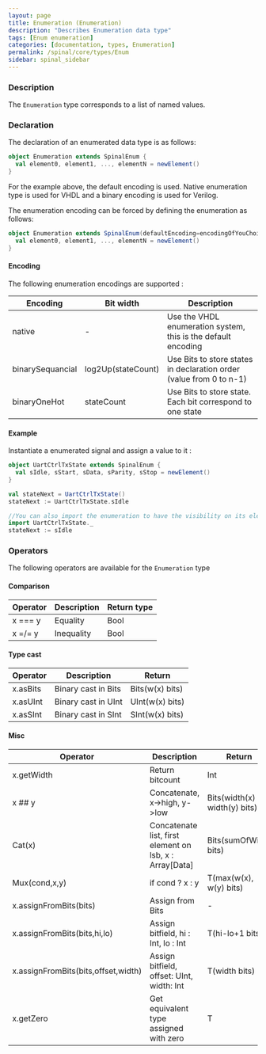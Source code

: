 ```yaml
---
layout: page
title: Enumeration (Enumeration)
description: "Describes Enumeration data type"
tags: [Enum enumeration]
categories: [documentation, types, Enumeration]
permalink: /spinal/core/types/Enum
sidebar: spinal_sidebar
---
```

### Description
The `Enumeration` type corresponds to a list of named values.

### Declaration
The declaration of an enumerated data type is as follows:

```scala
object Enumeration extends SpinalEnum {
  val element0, element1, ..., elementN = newElement()
}
```

For the example above, the default encoding is used.
Native enumeration type is used for VHDL and a binary encoding is used for Verilog.

The enumeration encoding can be forced by defining the enumeration as follows:

```scala
object Enumeration extends SpinalEnum(defaultEncoding=encodingOfYouChoice) {
  val element0, element1, ..., elementN = newElement()
}
```

#### Encoding
The following enumeration encodings are supported :

| Encoding | Bit width | Description |
| ------- | ---- | --- |
| native | - | Use the VHDL enumeration system, this is the default encoding |
| binarySequancial | log2Up(stateCount) | Use Bits to store states in declaration order (value from 0 to n-1) |
| binaryOneHot | stateCount | Use Bits to store state. Each bit correspond to one state |


#### Example
Instantiate a enumerated signal and assign a value to it :

```scala
object UartCtrlTxState extends SpinalEnum {
  val sIdle, sStart, sData, sParity, sStop = newElement()
}

val stateNext = UartCtrlTxState()
stateNext := UartCtrlTxState.sIdle

//You can also import the enumeration to have the visibility on its elements
import UartCtrlTxState._
stateNext := sIdle
```

### Operators
The following operators are available for the `Enumeration` type

#### Comparison

| Operator | Description | Return type |
| ------- | ---- | --- |
| x === y  |  Equality | Bool |
| x =/= y  |  Inequality | Bool |

#### Type cast

| Operator | Description | Return |
| ------- | ---- | --- |
| x.asBits |  Binary cast in Bits | Bits(w(x) bits) |
| x.asUInt |  Binary cast in UInt | UInt(w(x) bits) |
| x.asSInt |  Binary cast in SInt | SInt(w(x) bits) |

#### Misc

| Operator | Description | Return |
| ------- | ---- | --- |
| x.getWidth  |  Return bitcount | Int |
| x ## y |  Concatenate, x->high, y->low  | Bits(width(x) + width(y) bits)|
| Cat(x) |  Concatenate list, first element on lsb, x : Array[Data]  | Bits(sumOfWidth bits)|
| Mux(cond,x,y) |  if cond ? x : y  | T(max(w(x), w(y) bits)|
| x.assignFromBits(bits) |  Assign from Bits | - |
| x.assignFromBits(bits,hi,lo) |  Assign bitfield, hi : Int, lo : Int | T(hi-lo+1 bits) |
| x.assignFromBits(bits,offset,width) |  Assign bitfield, offset: UInt, width: Int | T(width bits) |
| x.getZero |  Get equivalent type assigned with zero | T |
